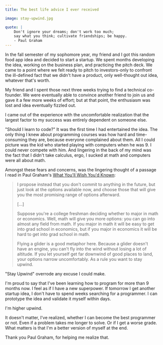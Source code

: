 ```yaml
---
title: The best life advice I ever received

image: stay-upwind.jpg

quote: |
    Don't ignore your dreams; don't work too much;
    say what you think; cultivate friendships; be happy.
    - Paul Graham
---
```


In the fall semester of my sophomore year, my friend and I got this random food app idea and decided to start a startup. We spent months developing the idea, working on the business plan, and practicing the pitch deck. We came to a point where we felt ready to pitch to investors-only to confront the ill-defined fact that we didn't have a product, only well-thought out idea, whatever that's worth.

My friend and I spent those next three weeks trying to find a technical co-founder. We were eventually able to convince another friend to join us and gave it a few more weeks of effort; but at that point, the enthusiasm was lost and idea eventually fizzled out.

I came out of the experience with the uncomfortable realization that the largest factor to my success was entirely dependent on someone else.

"Should I learn to code?" It was the first time I had entertained the idea. The only thing I knew about programming courses was how hard and time-consuming they are, because everyone complained about them. All I could picture was the kid who started playing with computers when he was 9. I could never compete with him.  And lingering in the back of my mind was the fact that I didn't take calculus, ergo, I sucked at math and computers were all about math.

Amongst these fears and concerns, was the lingering thought of a passage I read in Paul Graham's [What You'll Wish You'd Known](http://www.paulgraham.com/hs.html):

>I propose instead that you don't commit to anything in the future, but just look at the options available now, and choose those that will give you the most promising range of options afterward.
>
> [...]
>
>Suppose you're a college freshman deciding whether to major in math or economics. Well, math will give you more options: you can go into almost any field from math. If you major in math it will be easy to get into grad school in economics, but if you major in economics it will be hard to get into grad school in math.
>
>Flying a glider is a good metaphor here. Because a glider doesn't have an engine, you can't fly into the wind without losing a lot of altitude. If you let yourself get far downwind of good places to land, your options narrow uncomfortably. As a rule you want to stay upwind.

"Stay Upwind" overrode any excuse I could make.

I'm proud to say that I've been learning how to program for more than 9 months now. I feel as if I have a new superpower. If tomorrow I get another startup idea, I don't have to spend weeks searching for a programmer. I can prototype the idea and validate it myself within days.

I'm higher upwind.

It doesn't matter, I've realized, whether I can become the best programmer or not. Even if a problem takes me longer to solve. Or if I get a worse grade. What matters is that I'm a better version of myself at the end.

Thank you Paul Graham, for helping me realize that.
